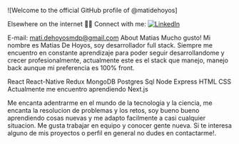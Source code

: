 ![Welcome to the official GitHub profile of @matidehoyos]

Elsewhere on the internet
🤝🏻 Connect with me: [![LinkedIn](https://img.shields.io/badge/LinkedIn-Profile-blue?style=flat-square&logo=linkedin)](https://www.linkedin.com/in/matias-de-hoyos-802bb4212/)

E-mail: mati.dehoyosmdp@gmail.com
About Matias
Mucho gusto! Mi nombre es Matias De Hoyos, soy desarrollador full stack. Siempre me encuentro en constante aprendizaje para poder seguir desarrollandome y crecer profesionalmente, actualmente este es el stack que manejo, manejo back aunque mi preferencia es 100% front.

React
React-Native
Redux
MongoDB
Postgres
Sql
Node
Express
HTML
CSS
Actualmente me encuentro aprendiendo Next.js

Me encanta adentrarme en el mundo de la tecnologia y la ciencia, me encanta la resolucion de problemas y los retos, soy bueno bueno aprendiendo cosas nuevas y me adapto facilmente a casi cualquier situacion. Me gusta trabajar en equipo y conocer gente nueva. Si te interesa alguno de mis proyectos o perfil en general no dudes en contactarme!.
